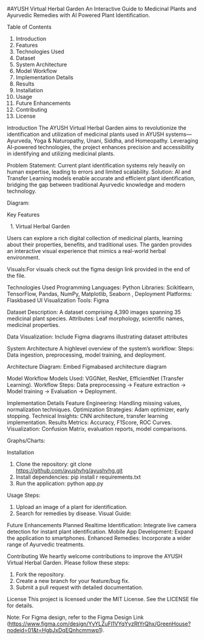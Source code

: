#AYUSH Virtual Herbal Garden
An Interactive Guide to Medicinal Plants and Ayurvedic Remedies with AI Powered Plant Identification.

 Table of Contents
1. Introduction
2. Features
3. Technologies Used 
4. Dataset 
5. System Architecture 
6. Model Workflow 
7. Implementation Details 
8. Results 
9. Installation 
10. Usage 
11. Future Enhancements 
12. Contributing 
13. License 



Introduction
The AYUSH Virtual Herbal Garden aims to revolutionize the identification and utilization of medicinal plants used in AYUSH systems—Ayurveda, Yoga & Naturopathy, Unani, Siddha, and Homeopathy. Leveraging AI-powered technologies, the project enhances precision and accessibility in identifying and utilizing medicinal plants.

Problem Statement: Current plant identification systems rely heavily on human expertise, leading to errors and limited scalability.
Solution: AI and Transfer Learning models enable accurate and efficient plant identification, bridging the gap between traditional Ayurvedic knowledge and modern technology.

Diagram:

Key Features

 1.⁠ ⁠Virtual Herbal Garden

Users can explore a rich digital collection of medicinal plants, learning about their properties, benefits, and traditional uses. The garden provides an interactive visual experience that mimics a real-world herbal environment.



 Visuals:For visuals check out the figma design link provided in the end of the
file.


Technologies Used
 Programming Languages: Python
 Libraries: Scikitlearn, TensorFlow, Pandas, NumPy, Matplotlib, Seaborn ,
 Deployment Platforms: Flaskbased UI
 Visualization Tools: Figma



 Dataset
 Description: A dataset comprising 4,390 images spanning 35 medicinal plant species.
 Attributes: Leaf morphology, scientific names, medicinal properties.

 Data Visualization: Include Figma diagrams illustrating dataset attributes



System Architecture
A highlevel overview of the system’s workflow:
 Steps: Data ingestion, preprocessing, model training, and deployment.

 Architecture Diagram: Embed Figmabased architecture diagram

 Model Workflow
 Models Used: VGGNet, ResNet, EfficientNet (Transfer Learning).
 Workflow Steps: Data preprocessing -> Feature extraction ->  Model training
 -> Evaluation -> Deployment.

 Implementation Details
 Feature Engineering: Handling missing values, normalization techniques.
 Optimization Strategies: Adam optimizer, early stopping.
 Technical Insights: CNN architecture, transfer learning implementation. 
 Results
 Metrics: Accuracy, F1Score, ROC Curves.
 Visualization: Confusion Matrix, evaluation reports, model comparisons.

 Graphs/Charts: 



Installation
1. Clone the repository:
   git clone https://github.com/ayushvhg/ayushvhg.git
2. Install dependencies:
   pip install r requirements.txt
3. Run the application:
   python app.py


 Usage
 Steps:
  1. Upload an image of a plant for identification.
  2. Search for remedies by disease.
 Visual Guide: 



 Future Enhancements Planned 
 Realtime Identification: Integrate live camera detection for instant plant identification.
 Mobile App Development: Expand the application to smartphones.
 Enhanced Remedies: Incorporate a wider range of Ayurvedic treatments.



Contributing
We heartly welcome contributions to improve the AYUSH Virtual Herbal Garden. Please follow these steps:
1. Fork the repository.
2. Create a new branch for your feature/bug fix.
3. Submit a pull request with detailed documentation.



 License
This project is licensed under the MIT License. See the LICENSE file for details.


Note: For Figma design, refer to the Figma Design Link
(https://www.figma.com/design/YyYLZuFl1VYqYyzRtYrQhx/GreenHouse?nodeid=01&t=HgbJxDqEQnhcmmwp1).
